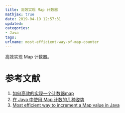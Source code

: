 ```yaml
---
title: 高效实现 Map 计数器
mathjax: true
date: 2019-04-19 12:57:31
updated:
categories:
- Java
tags:
urlname: most-efficient-way-of-map-counter
---
```


高效实现 Map 计数器。

<!-- more -->





# 参考文献

1. [如何高效的实现一个计数器map](http://www.blogjava.net/changedi/archive/2013/01/20/394460.html)
2. [在 Java 中使用 Map 计数的几种姿势](https://binac.io/2018/06/02/use-map-to-count-in-java/)
3. [Most efficient way to increment a Map value in Java](https://stackoverflow.com/questions/81346/most-efficient-way-to-increment-a-map-value-in-java)

